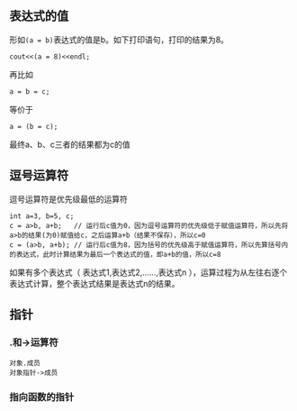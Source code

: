 ## 表达式的值
形如`(a = b)`表达式的值是b。如下打印语句，打印的结果为8。
```
cout<<(a = 8)<<endl;
```
再比如
```
a = b = c;
```
等价于
```
a = (b = c);
```
最终a、b、c三者的结果都为c的值

## 逗号运算符
逗号运算符是优先级最低的运算符
```
int a=3, b=5, c;
c = a>b, a+b;   // 运行后c值为0，因为逗号运算符的优先级低于赋值运算符，所以先将a>b的结果(为0)赋值给c，之后运算a+b（结果不保存），所以c=0
c = (a>b, a+b); // 运行后c值为8，因为括号的优先级高于赋值运算符，所以先算括号内的表达式，此时计算结果为最后一个表达式的值，即a+b的值，所以c=8
```
如果有多个表达式（ 表达式1,表达式2,......,表达式n ），运算过程为从左往右逐个表达式计算，整个表达式结果是表达式n的结果。

## 指针
### .和->运算符
```
对象.成员
对象指针->成员
```

### 指向函数的指针

